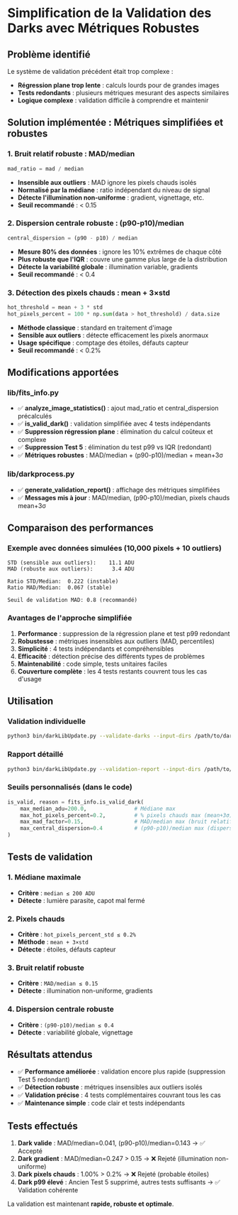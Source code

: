 # Simplification de la Validation des Darks avec Métriques Robustes

## Problème identifié

Le système de validation précédent était trop complexe :
- **Régression plane trop lente** : calculs lourds pour de grandes images
- **Tests redondants** : plusieurs métriques mesurant des aspects similaires  
- **Logique complexe** : validation difficile à comprendre et maintenir

## Solution implémentée : Métriques simplifiées et robustes

### 1. Bruit relatif robuste : MAD/median
```python
mad_ratio = mad / median
```
- **Insensible aux outliers** : MAD ignore les pixels chauds isolés
- **Normalisé par la médiane** : ratio indépendant du niveau de signal
- **Détecte l'illumination non-uniforme** : gradient, vignettage, etc.
- **Seuil recommandé** : < 0.15

### 2. Dispersion centrale robuste : (p90-p10)/median  
```python
central_dispersion = (p90 - p10) / median
```
- **Mesure 80% des données** : ignore les 10% extrêmes de chaque côté
- **Plus robuste que l'IQR** : couvre une gamme plus large de la distribution
- **Détecte la variabilité globale** : illumination variable, gradients
- **Seuil recommandé** : < 0.4

### 3. Détection des pixels chauds : mean + 3×std
```python
hot_threshold = mean + 3 * std
hot_pixels_percent = 100 * np.sum(data > hot_threshold) / data.size
```
- **Méthode classique** : standard en traitement d'image
- **Sensible aux outliers** : détecte efficacement les pixels anormaux
- **Usage spécifique** : comptage des étoiles, défauts capteur
- **Seuil recommandé** : < 0.2%

## Modifications apportées

### lib/fits_info.py
- ✅ **analyze_image_statistics()** : ajout mad_ratio et central_dispersion précalculés
- ✅ **is_valid_dark()** : validation simplifiée avec 4 tests indépendants
- ✅ **Suppression régression plane** : élimination du calcul coûteux et complexe
- ✅ **Suppression Test 5** : élimination du test p99 vs IQR (redondant)
- ✅ **Métriques robustes** : MAD/median + (p90-p10)/median + mean+3σ

### lib/darkprocess.py
- ✅ **generate_validation_report()** : affichage des métriques simplifiées
- ✅ **Messages mis à jour** : MAD/median, (p90-p10)/median, pixels chauds mean+3σ

## Comparaison des performances

### Exemple avec données simulées (10,000 pixels + 10 outliers)
```
STD (sensible aux outliers):    11.1 ADU
MAD (robuste aux outliers):      3.4 ADU

Ratio STD/Median:  0.222 (instable)
Ratio MAD/Median:  0.067 (stable)

Seuil de validation MAD: 0.8 (recommandé)
```

### Avantages de l'approche simplifiée
1. **Performance** : suppression de la régression plane et test p99 redondant
2. **Robustesse** : métriques insensibles aux outliers (MAD, percentiles)
3. **Simplicité** : 4 tests indépendants et compréhensibles  
4. **Efficacité** : détection précise des différents types de problèmes
5. **Maintenabilité** : code simple, tests unitaires faciles
6. **Couverture complète** : les 4 tests restants couvrent tous les cas d'usage

## Utilisation

### Validation individuelle
```bash
python3 bin/darkLibUpdate.py --validate-darks --input-dirs /path/to/darks
```

### Rapport détaillé
```bash
python3 bin/darkLibUpdate.py --validation-report --input-dirs /path/to/darks
```

### Seuils personnalisés (dans le code)
```python
is_valid, reason = fits_info.is_valid_dark(
    max_median_adu=200.0,               # Médiane max
    max_hot_pixels_percent=0.2,         # % pixels chauds max (mean+3σ)
    max_mad_factor=0.15,                # MAD/median max (bruit relatif)
    max_central_dispersion=0.4          # (p90-p10)/median max (dispersion centrale)
)
```

## Tests de validation

### 1. Médiane maximale
- **Critère** : `median ≤ 200 ADU`
- **Détecte** : lumière parasite, capot mal fermé

### 2. Pixels chauds
- **Critère** : `hot_pixels_percent_std ≤ 0.2%`
- **Méthode** : `mean + 3×std`
- **Détecte** : étoiles, défauts capteur

### 3. Bruit relatif robuste  
- **Critère** : `MAD/median ≤ 0.15`
- **Détecte** : illumination non-uniforme, gradients

### 4. Dispersion centrale robuste
- **Critère** : `(p90-p10)/median ≤ 0.4`
- **Détecte** : variabilité globale, vignettage

## Résultats attendus

- ✅ **Performance améliorée** : validation encore plus rapide (suppression Test 5 redondant)
- ✅ **Détection robuste** : métriques insensibles aux outliers isolés
- ✅ **Validation précise** : 4 tests complémentaires couvrant tous les cas
- ✅ **Maintenance simple** : code clair et tests indépendants

## Tests effectués

1. **Dark valide** : MAD/median=0.041, (p90-p10)/median=0.143 → ✅ Accepté
2. **Dark gradient** : MAD/median=0.247 > 0.15 → ❌ Rejeté (illumination non-uniforme)
3. **Dark pixels chauds** : 1.00% > 0.2% → ❌ Rejeté (probable étoiles)
4. **Dark p99 élevé** : Ancien Test 5 supprimé, autres tests suffisants → ✅ Validation cohérente

La validation est maintenant **rapide, robuste et optimale**.